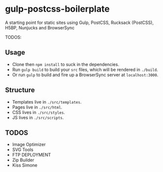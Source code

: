 # gulp-postcss-boilerplate
A starting point for static sites using Gulp, PostCSS, Rucksack (PostCSS), H5BP, Nunjucks and BrowserSync

TODOS:




## Usage
- Clone then `npm install` to suck in the dependencies.
- Run `gulp build` to build your `src` files, which will be rendered in `./build`.
- Or run `gulp` to build and fire up a BrowserSync server at `localhost:3000`.

## Structure
- Templates live in `./src/templates`.
- Pages live in `./src/html`.
- CSS lives in `./src/styles`.
- JS lives in `./src/scripts`.


## TODOS
- Image Optimizer
- SVG Tools
- FTP DEPLOYMENT
- Zip Builder
- Kiss Simone


